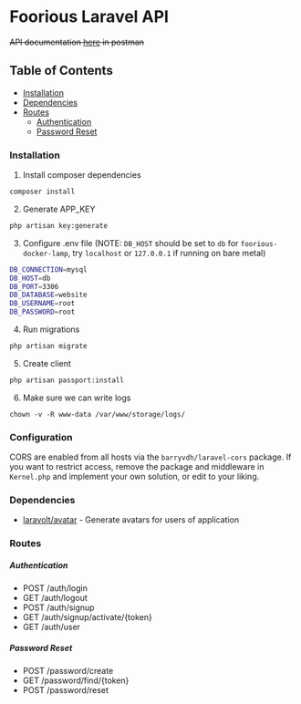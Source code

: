 # Foorious Laravel API

~~API documentation [here](https://documenter.getpostman.com/view/1657780/RW1ejGzL) in postman~~

## Table of Contents

- [Installation](#installation)
- [Dependencies](#dependencies)
- [Routes](#routes)
    - [Authentication](#authentication)
    - [Password Reset](#password-reset)


### Installation

1. Install composer dependencies

```bash
composer install
```

2. Generate APP_KEY

```bash
php artisan key:generate
```

3. Configure .env file (NOTE: `DB_HOST` should be set to `db` for `foorious-docker-lamp`, try `localhost` or `127.0.0.1` if running on bare metal)

```bash
DB_CONNECTION=mysql
DB_HOST=db
DB_PORT=3306
DB_DATABASE=website
DB_USERNAME=root
DB_PASSWORD=root
```

4. Run migrations

```bash
php artisan migrate
```

5. Create client
```bash
php artisan passport:install
```

6. Make sure we can write logs
```
chown -v -R www-data /var/www/storage/logs/
```

### Configuration

CORS are enabled from all hosts via the `barryvdh/laravel-cors` package. If you want to restrict access, remove the package and middleware in `Kernel.php` and implement your own solution, or edit to your liking.

### Dependencies

- [laravolt/avatar](https://github.com/laravolt/avatar) - Generate avatars for users of application


### Routes

##### Authentication

- POST /auth/login
- GET /auth/logout
- POST /auth/signup
- GET /auth/signup/activate/{token}
- GET /auth/user


##### Password Reset

- POST /password/create
- GET /password/find/{token}
- POST /password/reset
